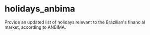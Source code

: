 # holidays_anbima
Provide an updated list of holidays relevant to the Brazilian's financial market, according to ANBIMA.
